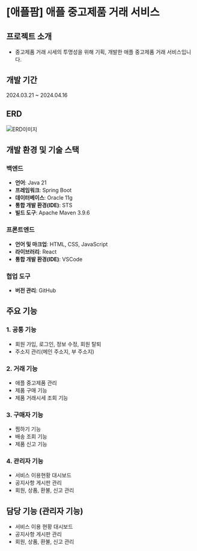 # [애플팜] 애플 중고제품 거래 서비스
## 프로젝트 소개
- 중고제품 거래 시세의 투명성을 위해 기획, 개발한 애플 중고제품 거래 서비스입니다.

## 개발 기간
2024.03.21 ~ 2024.04.16

## ERD
![ERD이미지]()

## 개발 환경 및 기술 스택
### 백엔드
- **언어**: Java 21
- **프레임워크**: Spring Boot
- **데이터베이스**: Oracle 11g
- **통합 개발 환경(IDE)**: STS
- **빌드 도구**: Apache Maven 3.9.6

### 프론트엔드
- **언어 및 마크업**: HTML, CSS, JavaScript
- **라이브러리**: React
- **통합 개발 환경(IDE)**: VSCode

### 협업 도구
- **버전 관리**: GitHub

## 주요 기능
### 1. 공통 기능
  - 회원 가입, 로그인, 정보 수정, 회원 탈퇴
  - 주소지 관리(메인 주소지, 부 주소지)

### 2. 거래 기능
  - 애플 중고제품 관리
  - 제품 구매 기능
  - 제품 거래시세 조회 기능

### 3. 구매자 기능
  - 찜하기 기능
  - 배송 조회 기능
  - 제품 신고 기능

### 4. 관리자 기능
  - 서비스 이용현황 대시보드
  - 공지사항 게시판 관리
  - 회원, 상품, 환불, 신고 관리

## 담당 기능 (관리자 기능)
  - 서비스 이용 현황 대시보드
  - 공지사항 게시판 관리
  - 회원, 상품, 환불, 신고 관리
